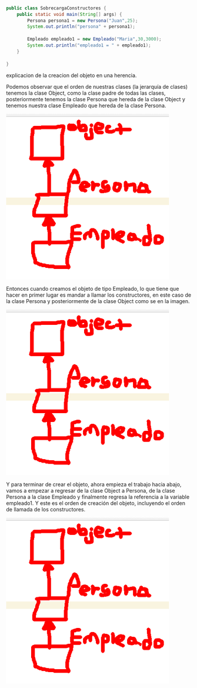 ``````java


public class SobrecargaConstructores {
    public static void main(String[] args) {
        Persona persona1 = new Persona("Juan",25);
        System.out.println("persona" + persona1);
        
        Empleado empleado1 = new Empleado("Maria",30,3000);
        System.out.println("empleado1 = " + empleado1);
    }
  
}

``````


explicacion de la creacion del objeto en una herencia.


Podemos observar que el orden de nuestras clases (la jerarquía de clases) tenemos la clase Object, como la clase padre de todas las clases, posteriormente tenemos la clase Persona que hereda de la clase Object y tenemos nuestra clase Empleado que hereda de la clase Persona.


![sobrecarga1](/imagenesjava/sobrecarga1.png "sobrecarga1")


Entonces cuando creamos el objeto de tipo Empleado, lo que tiene que hacer en primer lugar es mandar a llamar los constructores, en este caso de la clase Persona y posteriormente de la clase Object como se en la imagen.

![sobrecarga2](/imagenesjava/sobrecarga1.png "sobrecarga2")


Y para terminar de crear el objeto, ahora empieza el trabajo hacia abajo, vamos a empezar a regresar de la clase Object a Persona, de la clase Persona a la clase Empleado y finalmente regresa la referencia a la variable empleado1. Y este es el orden de creación del objeto, incluyendo el orden de llamada de los constructores.

![sobrecarga3](/imagenesjava/sobrecarga1.png "sobrecarga3")